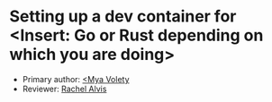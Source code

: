 # Setting up a dev container for <Insert: Go or Rust depending on which you are doing>

* Primary author: [<Mya Volety](https://github.com/mvolety)
* Reviewer: [Rachel Alvis](https://github.com/rcalvis)